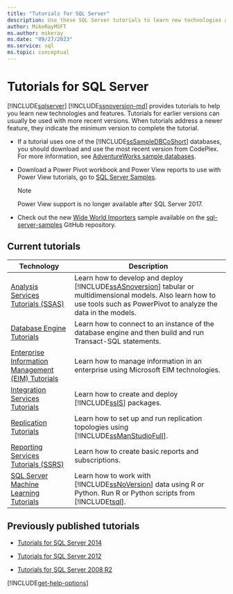 ```yaml
---
title: "Tutorials for SQL Server"
description: Use these SQL Server tutorials to learn new technologies and features. Tutorials for earlier versions of SQL Server usually work with more recent versions.
author: MikeRayMSFT
ms.author: mikeray
ms.date: "09/27/2023"
ms.service: sql
ms.topic: conceptual
---
```

# Tutorials for SQL Server

[!INCLUDE[sqlserver](../includes/applies-to-version/sqlserver.md)]
[!INCLUDE[ssnoversion-md](../includes/ssnoversion-md.md)] provides tutorials to help you learn new technologies and features. Tutorials for earlier versions can usually be used with more recent versions. When tutorials address a newer feature, they indicate the minimum version to complete the tutorial.  

- If a tutorial uses one of the [!INCLUDE[ssSampleDBCoShort](../includes/sssampledbcoshort-md.md)] databases, you should download and use the most recent version from CodePlex. For more information, see [AdventureWorks sample databases](https://github.com/microsoft/sql-server-samples/releases/tag/adventureworks).
- Download a Power Pivot workbook and Power View reports to use with Power View tutorials, go to [SQL Server Samples](../samples/sql-samples-where-are.md).

    > [!NOTE]
    > Power View support is no longer available after SQL Server 2017.

- Check out the new [Wide World Importers](../samples/wide-world-importers-what-is.md) sample available on the [sql-server-samples](https://github.com/Microsoft/sql-server-samples) GitHub repository.

## Current tutorials  
  
|Technology|Description|  
|--------------|---------------|  
|[Analysis Services Tutorials &#40;SSAS&#41;](/analysis-services/analysis-services-tutorials-ssas)|Learn how to develop and deploy [!INCLUDE[ssASnoversion](../includes/ssasnoversion-md.md)] tabular or multidimensional models. Also learn how to use tools such as PowerPivot to analyze the data in the models.|  
|[Database Engine Tutorials](../relational-databases/database-engine-tutorials.md)|Learn how to connect to an instance of the database engine and then build and run Transact-SQL statements.|  
|[Enterprise Information Management (EIM) Tutorials](https://wiki.scn.sap.com/wiki/display/EIM/EIM+Tutorials)|Learn how to manage information in an enterprise using Microsoft EIM technologies.|  
|[Integration Services Tutorials](../integration-services/integration-services-tutorials.md)|Learn how to create and deploy [!INCLUDE[ssIS](../includes/ssis-md.md)] packages.|  
|[Replication Tutorials](../relational-databases/replication/replication-tutorials.md)|Learn how to set up and run replication topologies using [!INCLUDE[ssManStudioFull](../includes/ssmanstudiofull-md.md)].|  
|[Reporting Services Tutorials &#40;SSRS&#41;](../reporting-services/reporting-services-tutorials-ssrs.md)|Learn how to create basic reports and subscriptions.|  
|[SQL Server Machine Learning Tutorials](../machine-learning/tutorials/r-tutorials.md)|Learn how to work with [!INCLUDE[ssNoVersion](../includes/ssnoversion-md.md)] data using R or Python. Run R or Python scripts from [!INCLUDE[tsql](../includes/tsql-md.md)].|  
  
## Previously published tutorials
  
- [Tutorials for SQL Server 2014](https://www.quackit.com/sql_server/sql_server_2014/tutorial/)  
  
- [Tutorials for SQL Server 2012](/previous-versions/sql/sql-server-2012/hh231699(v=sql.110))  
  
- [Tutorials for SQL Server 2008 R2](/previous-versions/sql/sql-server-2008-r2/ms167593(v=sql.105))

[!INCLUDE[get-help-options](../includes/paragraph-content/get-help-options.md)]
